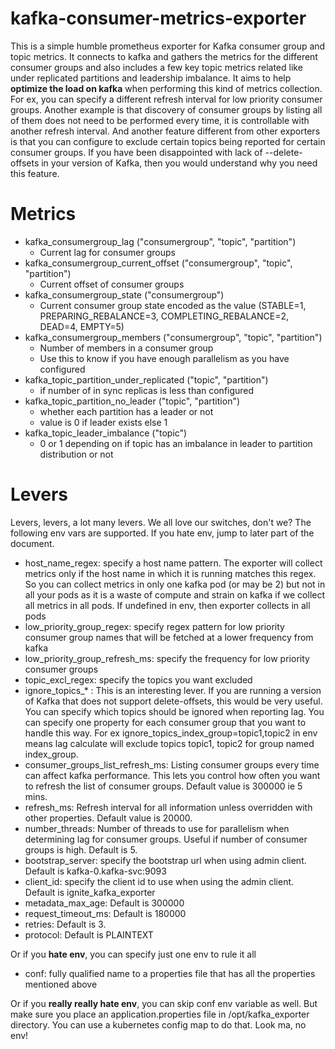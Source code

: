 # kafka-consumer-metrics-exporter

This is a simple humble prometheus exporter for Kafka consumer group and topic metrics. It connects to kafka and gathers the metrics for the different consumer groups and also includes a few key topic metrics related like under replicated partitions and leadership imbalance. It aims to help **optimize the load on kafka** when performing this kind of metrics collection. For ex, you can specify a different refresh interval for low priority consumer groups. Another example is that discovery of consumer groups by listing all of them does not need to be performed every time, it is controllable with another refresh interval. And another feature different from other exporters is that you can configure to exclude certain topics being reported for certain consumer groups. If you have been disappointed with lack of --delete-offsets in your version of Kafka, then you would understand why you need this feature.

# Metrics
- kafka_consumergroup_lag ("consumergroup", "topic", "partition")
  - Current lag for consumer groups
- kafka_consumergroup_current_offset ("consumergroup", "topic", "partition")
  - Current offset of consumer groups
- kafka_consumergroup_state ("consumergroup")
  - Current consumer group state encoded as the value (STABLE=1, PREPARING_REBALANCE=3, COMPLETING_REBALANCE=2, DEAD=4, EMPTY=5)
- kafka_consumergroup_members ("consumergroup", "topic", "partition")
  - Number of members in a consumer group
  - Use this to know if you have enough parallelism as you have configured
- kafka_topic_partition_under_replicated ("topic", "partition")
  - if number of in sync replicas is less than configured
- kafka_topic_partition_no_leader ("topic", "partition")
  - whether each partition has a leader or not
  - value is 0 if leader exists else 1
- kafka_topic_leader_imbalance ("topic")
  - 0 or 1 depending on if topic has an imbalance in leader to partition distribution or not

# Levers
Levers, levers, a lot many levers. We all love our switches, don't we? The following env vars are supported. If you hate env, jump to later part of the document.

- host_name_regex: specify a host name pattern. The exporter will collect metrics only if the host name in which it is running matches this regex. So you can collect metrics in only one kafka pod (or may be 2) but not in all your pods as it is a waste of compute and strain on kafka if we collect all metrics in all pods. If undefined in env, then exporter collects in all pods
- low_priority_group_regex: specify regex pattern for low priority consumer group names that will be fetched at a lower frequency from kafka
- low_priority_group_refresh_ms: specify the frequency for low priority consumer groups
- topic_excl_regex: specify the topics you want excluded
- ignore_topics_* : This is an interesting lever. If you are running a version of Kafka that does not support delete-offsets, this would be very useful. You can specify which topics should be ignored when reporting lag. You can specify one property for each consumer group that you want to handle this way. For ex ignore_topics_index_group=topic1,topic2 in env means lag calculate will exclude topics topic1, topic2 for group named index_group.
- consumer_groups_list_refresh_ms: Listing consumer groups every time can affect kafka performance. This lets you control how often you want to refresh the list of consumer groups. Default value is 300000 ie 5 mins.
- refresh_ms: Refresh interval for all information unless overridden with other properties. Default value is 20000.
- number_threads: Number of threads to use for parallelism when determining lag for consumer groups. Useful if number of consumer groups is high. Default is 5.
- bootstrap_server: specify the bootstrap url when using admin client. Default is kafka-0.kafka-svc:9093
- client_id: specify the client id to use when using the admin client. Default is ignite_kafka_exporter
- metadata_max_age: Default is 300000
- request_timeout_ms: Default is 180000
- retries: Default is 3.
- protocol: Default is PLAINTEXT

Or if you **hate env**, you can specify just one env to rule it all

- conf: fully qualified name to a properties file that has all the properties mentioned above

Or if you **really really hate env**, you can skip conf env variable as well. But make sure you place an application.properties file in /opt/kafka_exporter directory. You can use a kubernetes config map to do that. Look ma, no env!
